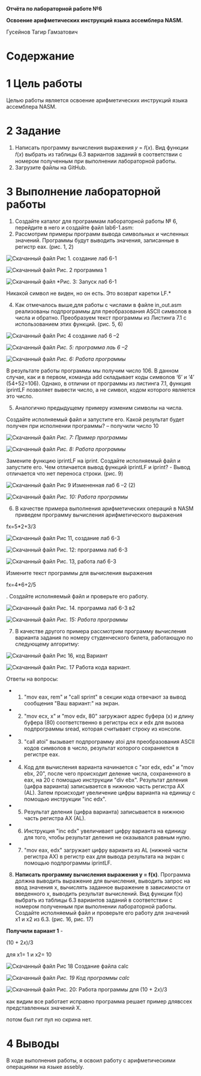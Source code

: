 ﻿**Отчёта по лабораторной работе №6**

**Освоение арифметических инструкций языка ассемблера NASM.**

Гусейнов Тагир Гамзатович
# Содержание

# <a name="цель-работы"></a>**1	Цель работы**
Целью работы является освоение арифметических инструкций языка ассемблера NASM.
# <a name="задание"></a>**2	Задание**
1. Написать программу вычисления выражения 𝑦 = 𝑓(𝑥). Вид функции 𝑓(𝑥) выбрать из таблицы 6.3 вариантов заданий в соответствии с номером полученным при выполнении лабораторной работы.
1. Загрузите файлы на GitHub.
# <a name="выполнение-лабораторной-работы"></a>**3	Выполнение лабораторной работы**
1. Создайте каталог для программам лабораторной работы № 6, перейдите в него и создайте файл lab6-1.asm:
1. Рассмотрим примеры программ вывода символьных и численных значений. Программы будут выводить значения, записанные в регистр eax. (рис. 1, 2)

![Скачанный файл](image/1.png)
   Рис 1. создание лаб 6-1

![Скачанный файл](image/2.png)
Рис. 2 программа 1


![Скачанный файл](image/3.png)
*Рис. 3: Запуск  лаб 6-1

Никакой символ не виден, но он есть. Это возврат каретки LF.*

4. Как отмечалось выше,для работы с числами в файле in\_out.asm реализованы подпрограммы для преобразования ASCII символов в числа и обратно. Преобразуем текст программы из Листинга 7.1 с использованием этих функций. (рис. 5, 6)


![Скачанный файл](image/4.png)
   Рис 4 создание лаб 6 –2

![Скачанный файл](image/5.png)
*Рис. 5: программа лаь 6 –2* 

![Скачанный файл](image/6.png)
*Рис. 6: Работа программы*

В результате работы программы мы получим число 106. В данном случае, как и в первом, команда add складывает коды символов ‘6’ и ‘4’ (54+52=106). Однако, в отличии от программы из листинга 7.1, функция iprintLF позволяет вывести число, а не символ, кодом которого является это число.

5. Аналогично предыдущему примеру изменим символы на числа.

Создайте исполняемый файл и запустите его. Какой результат будет получен при исполнении программы? – получили число 10

![Скачанный файл](image/7.png)
*Рис. 7: Пример программы*

![Скачанный файл](image/8.png)
*Рис. 8: Работа программы*

Замените функцию iprintLF на iprint. Создайте исполняемый файл и запустите его. Чем отличается вывод функций iprintLF и iprint? - Вывод отличается что нет переноса строки. (рис. 9)


![Скачанный файл](image/9.png)
Рис 9 Измененная лаб 6 –2 (2)

![Скачанный файл](image/10.png)
*Рис. 10: Работа программы*

6. В качестве примера выполнения арифметических операций в NASM приведем программу вычисления арифметического выражения

fx=5\*2+3/3



![Скачанный файл](image/11.png)
Рис 11, создание лаб 6-3 


![Скачанный файл](image/12.png)
Рис. 12: программа лаб 6-3 



![Скачанный файл](image/13.png)
Рис. 13,  работа лаб 6-3

Измените текст программы для вычисления выражения

fx=4\*6+2/5

. Создайте исполняемый файл и проверьте его работу. 


![Скачанный файл](image/14.png)
Рис. 14.  программа лаб 6-3  в2

![Скачанный файл](image/15.png)
*Рис. 15: Работа программы*

7. В качестве другого примера рассмотрим программу вычисления варианта задания по номеру студенческого билета, работающую по следующему алгоритму:


![Скачанный файл](image/16.png)
Рис 16,  код Вариант


![Скачанный файл](image/17.png)
Рис. 17 Работа кода вариант.



Ответы на вопросы:

- 1. "mov eax, rem" и "call sprint" в секции кода отвечают за вывод сообщения "Ваш вариант:" на экран.
- 2. "mov ecx, x" и "mov edx, 80" загружают адрес буфера (x) и длину буфера (80) соответственно в регистры ecx и edx для вызова подпрограммы sread, которая считывает строку из консоли.
- 3. "call atoi" вызывает подпрограмму atoi для преобразования ASCII кодов символов в число, результат которого сохраняется в регистре eax.
- 4. Код для вычисления варианта начинается с "xor edx, edx" и "mov ebx, 20", после чего происходит деление числа, сохраненного в eax, на 20 с помощью инструкции "div ebx". Результат деления (цифра варианта) записывается в нижнюю часть регистра AX (AL). Затем происходит увеличение цифры варианта на единицу с помощью инструкции "inc edx".
- 5. Результат деления (цифра варианта) записывается в нижнюю часть регистра AX (AL).
- 6. Инструкция "inc edx" увеличивает цифру варианта на единицу для того, чтобы результат деления не оказывался равным нулю.
- 7. "mov eax, edx" загружает цифру варианта из AL (нижней части регистра AX) в регистр eax для вывода результата на экран с помощью подпрограммы iprintLF.
8. **Написать программу вычисления выражения y = f(x)**. Программа должна выводить выражение для вычисления, выводить запрос на ввод значения x, вычислять заданное выражение в зависимости от введенного x, выводить результат вычислений. Вид функции f(x) выбрать из таблицы 6.3 вариантов заданий в соответствии с номером полученным при выполнении лабораторной работы. Создайте исполняемый файл и проверьте его работу для значений x1 и x2 из 6.3. (рис. 16, рис. 17)

**Получили вариант 1** -

(10 + 2𝑥)/3

для х1= 1 и  x2= 10


![Скачанный файл](image/18.png)
Рис 18 Создание файла calc

![Скачанный файл](image/19.png)
*Рис. 19 Код программы calc* 


![Скачанный файл](image/20.png)
Рис. 20: Работа программы для  (10 + 2𝑥)/3

как видим все работает исправно программа решает пример длявссех представленных значений Х.



потом был гит пул но скрина нет.
# <a name="выводы"></a>**4	Выводы**
В ходе выполнения работы, я освоил работу с арифметическими операциями на языке assebly.
